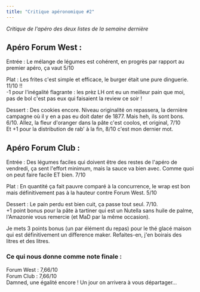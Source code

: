 ```yaml
---
title: "Critique apéronomique #2"
---
```

*Critique de l'apéro des deux listes de la semaine dernière*
## Apéro Forum West : 

Entrée : Le mélange de légumes est cohérent, en progrès par rapport au premier apéro, ça vaut 5/10 

Plat : Les frites c'est simple et efficace, le burger était une pure dinguerie. 11/10 !! \
-1 pour l'inégalité flagrante : les prèz LH ont eu un meilleur pain que moi, pas de bol c'est pas eux qui faisaient la review ce soir ! 

Dessert : Des cookies encore. Niveau originalité on repassera, la dernière campagne où il y en a pas eu doit dater de 1877. Mais heh, ils sont bons. 6/10. Allez, la fleur d'oranger dans la pâte c'est coolos, et original, 7/10 \
Et +1 pour la distribution de rab' à la fin, 8/10 c'est mon dernier mot. 

## Apéro Forum Club : 

Entrée : Des légumes faciles qui doivent être des restes de l'apéro de vendredi, ça sent l'effort minimum, mais la sauce va bien avec. Comme quoi on peut faire facile ET bien. 7/10 

Plat : En quantité ça fait pauvre comparé à la concurrence, le wrap est bon mais définitivement pas à la hauteur contre Forum West. 5/10 

Dessert : Le pain perdu est bien cuit, ça passe tout seul. 7/10. \
+1 point bonus pour la pâte à tartiner qui est un Nutella sans huile de palme, l'Amazonie vous remercie (et MaD par la même occasion). 

Je mets 3 points bonus (un par élément du repas) pour le thé glacé maison qui est définitivement un difference maker. Refaites-en, j'en boirais des litres et des litres. 

### Ce qui nous donne comme note finale :
Forum West : 7,66/10 \
Forum Club : 7,66/10 \
Damned, une égalité encore ! Un jour on arrivera à vous départager...